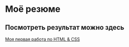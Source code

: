 # Моё резюме

## Посмотреть результат можно здесь

[Моя первая работа по HTML & CSS](https://menethilzxc.github.io/Resume/)
